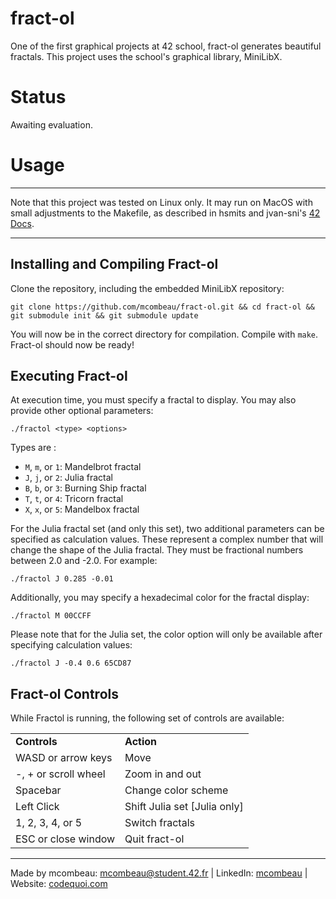 # fract-ol

One of the first graphical projects at 42 school, fract-ol generates beautiful fractals. This project uses the school's graphical library, MiniLibX.

# Status

Awaiting evaluation.

# Usage

---

Note that this project was tested on Linux only. It may run on MacOS with small adjustments to the Makefile, as described in hsmits and jvan-sni's [42 Docs](https://harm-smits.github.io/42docs/libs/minilibx/getting_started.html).

---

## Installing and Compiling Fract-ol

Clone the repository, including the embedded MiniLibX repository:
```shell
git clone https://github.com/mcombeau/fract-ol.git && cd fract-ol && git submodule init && git submodule update
```

You will now be in the correct directory for compilation. Compile with ```make```. Fract-ol should now be ready!

## Executing Fract-ol

At execution time, you must specify a fractal to display. You may also provide other optional parameters:

```shell
./fractol <type> <options>
```

Types are :
* ```M```, ```m```, or ```1```: Mandelbrot fractal
* ```J```, ```j```, or ```2```: Julia fractal
* ```B```, ```b```, or ```3```: Burning Ship fractal
* ```T```, ```t```, or ```4```: Tricorn fractal
* ```X```, ```x```, or ```5```: Mandelbox fractal

For the Julia fractal set (and only this set), two additional parameters can be specified as calculation values. These represent a complex number that will change the shape of the Julia fractal. They must be fractional numbers between 2.0 and -2.0. For example:

```shell
./fractol J 0.285 -0.01
```

Additionally, you may specify a hexadecimal color for the fractal display:

```shell
./fractol M 00CCFF
```

Please note that for the Julia set, the color option will only be available after specifying calculation values:

```shell
./fractol J -0.4 0.6 65CD87
```

## Fract-ol Controls

While Fractol is running, the following set of controls are available:

<table>
  <tr><td><strong>Controls</strong></td><td><strong>Action</strong></td></tr>
  <tr><td>WASD or arrow keys</td><td>Move</td></tr>
  <tr><td>-, + or scroll wheel</td><td>Zoom in and out</td></tr>
  <tr><td>Spacebar</td><td>Change color scheme</td></tr>
  <tr><td>Left Click</td><td>Shift Julia set [Julia only]</td></tr>
  <tr><td>1, 2, 3,  4, or 5</td><td>Switch fractals</td></tr>
  <tr><td>ESC or close window</td><td>Quit fract-ol</td></tr>
</table>

---
Made by mcombeau: mcombeau@student.42.fr | LinkedIn: [mcombeau](https://www.linkedin.com/in/mia-combeau-86653420b/) | Website: [codequoi.com](https://www.codequoi.com)
